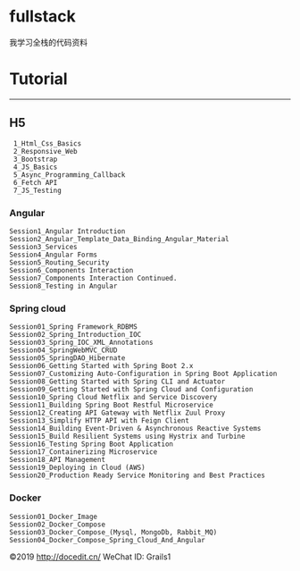 # fullstack
我学习全栈的代码资料

# Tutorial
---
## H5
     1_Html_Css_Basics
     2_Responsive_Web
     3_Bootstrap
     4_JS_Basics
     5_Async_Programming_Callback
     6_Fetch API
     7_JS_Testing

### Angular

    Session1_Angular Introduction
    Session2_Angular_Template_Data_Binding_Angular_Material
    Session3_Services
    Session4_Angular Forms
    Session5_Routing_Security
    Session6_Components Interaction
    Session7_Components Interaction Continued.
    Session8_Testing in Angular

### Spring cloud

    Session01_Spring Framework_RDBMS
    Session02_Spring_Introduction_IOC
    Session03_Spring_IOC_XML_Annotations
    Session04_SpringWebMVC_CRUD
    Session05_SpringDAO_Hibernate
    Session06_Getting Started with Spring Boot 2.x
    Session07_Customizing Auto-Configuration in Spring Boot Application
    Session08_Getting Started with Spring CLI and Actuator
    Session09_Getting Started with Spring Cloud and Configuration
    Session10_Spring Cloud Netflix and Service Discovery
    Session11_Building Spring Boot Restful Microservice
    Session12_Creating API Gateway with Netflix Zuul Proxy
    Session13_Simplify HTTP API with Feign Client
    Session14_Building Event-Driven & Asynchronous Reactive Systems
    Session15_Build Resilient Systems using Hystrix and Turbine
    Session16_Testing Spring Boot Application
    Session17_Containerizing Microservice
    Session18_API Management
    Session19_Deploying in Cloud (AWS)
    Session20_Production Ready Service Monitoring and Best Practices

### Docker

    Session01_Docker_Image
    Session02_Docker_Compose
    Session03_Docker_Compose_(Mysql, MongoDb, Rabbit_MQ)
    Session04_Docker_Compose_Spring_Cloud_And_Angular


©2019 http://docedit.cn/ WeChat ID: Grails1

